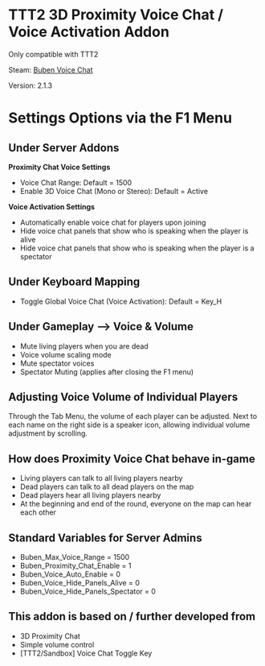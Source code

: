 
# TTT2 3D Proximity Voice Chat / Voice Activation Addon

Only compatible with TTT2

Steam: [Buben Voice Chat](https://steamcommunity.com/sharedfiles/filedetails/?id=3157291533)

Version: 2.1.3

# Settings Options via the F1 Menu

## Under Server Addons
**Proximity Chat Voice Settings**
- Voice Chat Range: Default = 1500
- Enable 3D Voice Chat (Mono or Stereo): Default = Active

**Voice Activation Settings**
- Automatically enable voice chat for players upon joining
- Hide voice chat panels that show who is speaking when the player is alive
- Hide voice chat panels that show who is speaking when the player is a spectator


## Under Keyboard Mapping
- Toggle Global Voice Chat (Voice Activation): Default = Key_H

## Under Gameplay --> Voice & Volume
- Mute living players when you are dead
- Voice volume scaling mode
- Mute spectator voices
- Spectator Muting (applies after closing the F1 menu)

## Adjusting Voice Volume of Individual Players
Through the Tab Menu, the volume of each player can be adjusted. Next to each name on the right side is a speaker icon, allowing individual volume adjustment by scrolling.

## How does Proximity Voice Chat behave in-game
- Living players can talk to all living players nearby
- Dead players can talk to all dead players on the map
- Dead players hear all living players nearby
- At the beginning and end of the round, everyone on the map can hear each other

## Standard Variables for Server Admins
- Buben_Max_Voice_Range = 1500
- Buben_Proximity_Chat_Enable = 1
- Buben_Voice_Auto_Enable = 0
- Buben_Voice_Hide_Panels_Alive = 0
- Buben_Voice_Hide_Panels_Spectator = 0

## This addon is based on / further developed from
- 3D Proximity Chat
- Simple volume control
- [TTT2/Sandbox] Voice Chat Toggle Key
